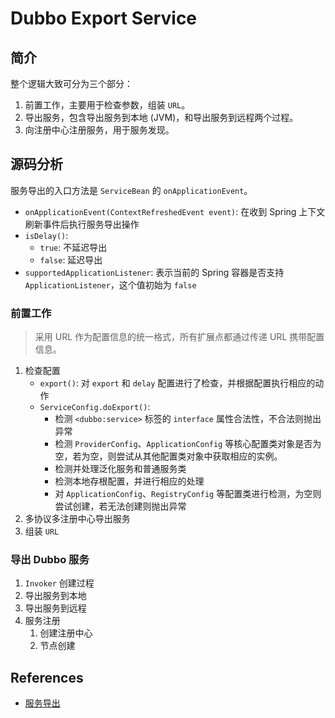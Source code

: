 # Dubbo Export Service

## 简介
整个逻辑大致可分为三个部分：
1. 前置工作，主要用于检查参数，组装 `URL`。
2. 导出服务，包含导出服务到本地 (JVM)，和导出服务到远程两个过程。
3. 向注册中心注册服务，用于服务发现。

## 源码分析
服务导出的入口方法是 `ServiceBean` 的 `onApplicationEvent`。
- `onApplicationEvent(ContextRefreshedEvent event)`: 在收到 Spring 上下文刷新事件后执行服务导出操作
- `isDelay()`:
	* `true`: 不延迟导出
	* `false`: 延迟导出
- `supportedApplicationListener`: 表示当前的 Spring 容器是否支持 `ApplicationListener`，这个值初始为 `false`

### 前置工作
>采用 URL 作为配置信息的统一格式，所有扩展点都通过传递 URL 携带配置信息。

1. 检查配置
	- `export()`: 对 `export` 和 `delay` 配置进行了检查，并根据配置执行相应的动作
	- `ServiceConfig.doExport()`:
		* 检测 `<dubbo:service>` 标签的 `interface` 属性合法性，不合法则抛出异常
		* 检测 `ProviderConfig`、`ApplicationConfig` 等核心配置类对象是否为空，若为空，则尝试从其他配置类对象中获取相应的实例。
		* 检测并处理泛化服务和普通服务类
		* 检测本地存根配置，并进行相应的处理
		* 对 `ApplicationConfig`、`RegistryConfig` 等配置类进行检测，为空则尝试创建，若无法创建则抛出异常
2. 多协议多注册中心导出服务
3. 组装 `URL`

### 导出 Dubbo 服务
1. `Invoker` 创建过程
2. 导出服务到本地
3. 导出服务到远程
4. 服务注册
	1. 创建注册中心
	2. 节点创建

## References
- [服务导出](http://dubbo.apache.org/zh-cn/docs/source_code_guide/export-service.html)